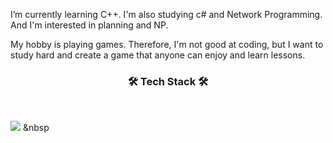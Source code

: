 I’m currently learning C++.
I'm also studying c# and Network Programming.
And I'm interested in planning and NP.

My hobby is playing games.
Therefore, I'm not good at coding, but I want to study hard 
and create a game that anyone can enjoy and learn lessons.

<h3 align="center"><b>🛠 Tech Stack 🛠</b></h3>
</br>
<p align="center">

<img src="https://img.shields.io/badge/c++-00599C?style=flat-square&logo=c%2B%2B&logoColor=white"/></a> &nbsp 
